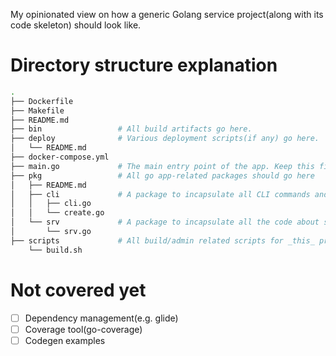 My opinionated view on how a generic Golang service project(along with its code skeleton) should look like. 


# Directory structure explanation

```bash
.
├── Dockerfile
├── Makefile
├── README.md
├── bin                 # All build artifacts go here.
├── deploy              # Various deployment scripts(if any) go here.
│   └── README.md
├── docker-compose.yml
├── main.go             # The main entry point of the app. Keep this file as the only .go file at this level.
├── pkg                 # All go app-related packages should go here
│   ├── README.md
│   ├── cli             # A package to incapsulate all CLI commands and the entrypoint for command invocation.
│   │   ├── cli.go
│   │   └── create.go
│   └── srv             # A package to incapsulate all the code about server side.
│       └── srv.go
├── scripts             # All build/admin related scripts for _this_ project go here.
    └── build.sh
```

# Not covered yet
 - [ ] Dependency management(e.g. glide)
 - [ ] Coverage tool(go-coverage)
 - [ ] Codegen examples

